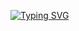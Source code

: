 [![Typing SVG](https://readme-typing-svg.herokuapp.com/?color=CA2115&size=35&center=true&vCenter=true&width=1000&lines=Be+Welcome!;Clique+aqui+para+acessar+o+Projeto+:%29)](https://abcvinicius.github.io/PUBLIC_plataform-education/)

